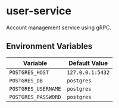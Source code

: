 # user-service

Account management service using gRPC.

## Environment Variables

| Variable | Default Value |
| -------- | ------------- |
| `POSTGRES_HOST` | `127.0.0.1:5432` |
| `POSTGRES_DB` | `postgres` |
| `POSTGRES_USERNAME` | `postgres` |
| `POSTGRES_PASSWORD` | `postgres` |
